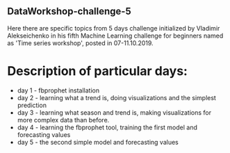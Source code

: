 ## DataWorkshop-challenge-5

Here there are specific topics from 5 days challenge initialized by Vladimir Alekseichenko
in his fifth Machine Learning challenge for beginners named as 'Time series workshop', posted in 07-11.10.2019.

# Description of particular days:

* day 1 - fbprophet installation
* day 2 - learning what a trend is, doing visualizations and the simplest prediction
* day 3 - learning what season and trend is, making visualizations for more complex data than before.
* day 4 - learning the fbprophet tool, training the first model and forecasting values
* day 5 - the second simple model and forecasting values
